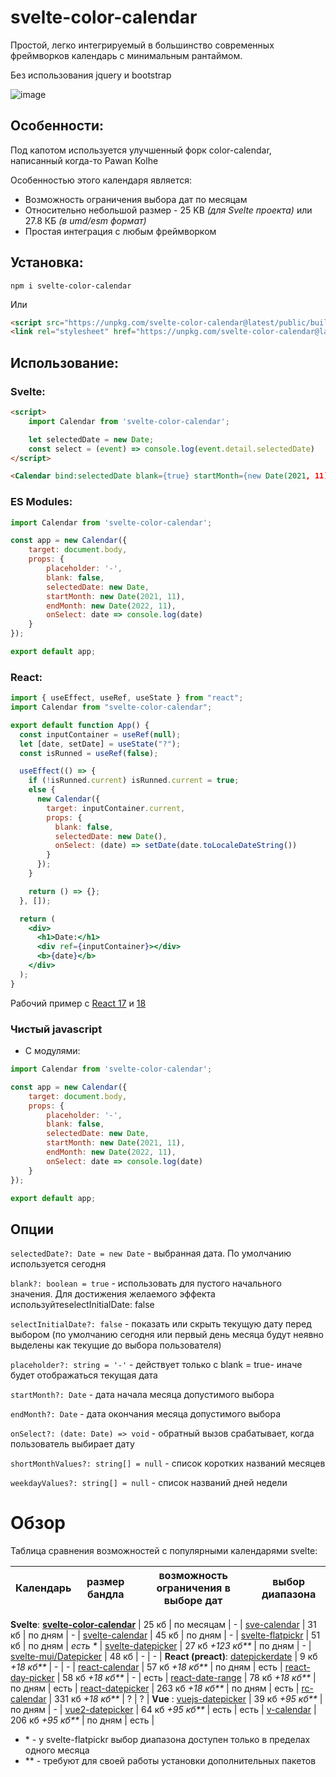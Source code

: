 
# svelte-color-calendar

Простой, легко интегрируемый в большинство современных фреймворков календарь с минимальным рантаймом. 

Без использования jquery и bootstrap

![image](https://user-images.githubusercontent.com/40761960/194060853-0b4745c3-663b-42a4-ba5d-05174f2a033a.png)

## Особенности:

Под капотом используется улучшенный форк color-calendar, написанный когда-то Pawan Kolhe

Особенностью этого календаря является:
- Возможность ограничения выбора дат по месяцам
- Относительно небольшой размер - 25 KB *(для Svelte проекта)* или 27.8 КБ *(в umd/esm формат)*
- Простая интеграция с любым фреймворком

## Установка:

```
npm i svelte-color-calendar
```

Или

```html
<script src="https://unpkg.com/svelte-color-calendar@latest/public/build/bundle.js"></script>
<link rel="stylesheet" href="https://unpkg.com/svelte-color-calendar@latest/public/build/bundle.css">
```

## Использование: 

### Svelte:

```html
<script>
    import Calendar from 'svelte-color-calendar';

    let selectedDate = new Date;
    const select = (event) => console.log(event.detail.selectedDate)
</script>

<Calendar bind:selectedDate blank={true} startMonth={new Date(2021, 11)} endMonth={new Date(2022, 11)} on:select={select} />
```

### ES Modules:

```js
import Calendar from 'svelte-color-calendar';

const app = new Calendar({
    target: document.body,
    props: {
        placeholder: '-',
        blank: false,
        selectedDate: new Date,        
        startMonth: new Date(2021, 11),
        endMonth: new Date(2022, 11),
        onSelect: date => console.log(date)
    }
});

export default app;
```


### React:

```jsx
import { useEffect, useRef, useState } from "react";
import Calendar from "svelte-color-calendar";

export default function App() {
  const inputContainer = useRef(null);
  let [date, setDate] = useState("?");
  const isRunned = useRef(false);

  useEffect(() => {
    if (!isRunned.current) isRunned.current = true;
    else {
      new Calendar({
        target: inputContainer.current,
        props: {
          blank: false,
          selectedDate: new Date(),
          onSelect: (date) => setDate(date.toLocaleDateString())
        }
      });
    }

    return () => {};
  }, []);

  return (
    <div>
      <h1>Date:</h1>
      <div ref={inputContainer}></div>
      <b>{date}</b>
    </div>
  );
}
```

Рабочий пример с [React 17](https://coding-style.ru/code_reviews/315/edit?compiler=html) и [18](https://codesandbox.io/s/stupefied-yonath-9u7h4x?file=/src/App.js)


### Чистый javascript 

- C модулями:

```js
import Calendar from 'svelte-color-calendar';

const app = new Calendar({
    target: document.body,
    props: {
        placeholder: '-',
        blank: false,
        selectedDate: new Date,        
        startMonth: new Date(2021, 11),
        endMonth: new Date(2022, 11),
        onSelect: date => console.log(date)
    }
});

export default app;
```


## Опции

`selectedDate?: Date = new Date` - выбранная дата. По умолчанию используется сегодня

`blank?: boolean = true` - использовать для пустого начального значения. Для достижения желаемого эффекта используйтеselectInitialDate: false

`selectInitialDate?: false` - показать или скрыть текущую дату перед выбором (по умолчанию сегодня или первый день месяца будут неявно выделены как текущие до выбора пользователя)

`placeholder?: string = '-'` - действует только с blank = true- иначе будет отображаться текущая дата

`startMonth?: Date` - дата начала месяца допустимого выбора

`endMonth?: Date` - дата окончания месяца допустимого выбора

`onSelect?: (date: Date) => void` - обратный вызов срабатывает, когда пользователь выбирает дату

`shortMonthValues?: string[] = null` - список коротких названий месяцев

`weekdayValues?: string[] = null` - список названий дней недели


# Обзор 

Таблица сравнения возможностей с популярными календарями svelte:

Календарь                                                                       | размер бандла       | возможность ограничения в выборе дат | выбор диапазона 
-|-|-|-
**Svelte**:
**[svelte-color-calendar](https://github.com/Sanshain/svelte-color-calendar)**  | 25 кб               | по месяцам                           | -          |
[sve-calendar](https://github.com/Sanshain/sve-calendar/tree/sv-calendar)       | 31 кб               | по дням                              | -          |
[svelte-calendar](https://github.com/6eDesign/svelte-calendar)                  | 45 кб               | по дням                              | -          |
[svelte-flatpickr](https://github.com/jacobmischka/svelte-flatpickr)            | 51 кб               | по дням                              | *есть \**  |
[svelte-datepicker](https://github.com/andrew-secret/svelte-datepicker)         | 27 кб *+123 кб\*\** | по дням                              | -          |
[svelte-mui/Datepicker](https://svelte-mui.vercel.app/datepicker)               | 48 кб               | -                                    | -          |
**React (preact)**:
[datepickerdate](https://github.com/kilgarenone/datepicker)                     | 9 кб *+18 кб\*\**   | -                                    | -          |
[react-calendar](https://github.com/wojtekmaj/react-calendar)                   | 57 кб *+18 кб\*\**  | по дням                              | есть       |
[react-day-picker](https://github.com/gpbl/react-day-picker)                    | 58 кб *+18 кб\*\**  | -                                    | есть       |
[react-date-range](https://www.npmjs.com/package/react-date-range)              | 78 кб *+18 кб\*\**  | по дням                              | есть       |
[react-datepicker](https://reactdatepicker.com/#example-date-range)             | 263 кб *+18 кб\*\** | по дням                              | есть       |
[rc-calendar](https://github.com/wojtekmaj/react-calendar)                      | 331 кб *+18 кб\*\** | ?                                    | ?          |
**Vue** :
[vuejs-datepicker](https://www.npmjs.com/package/vuejs-datepicker)              | 39 кб *+95 кб\*\**  | по дням                              | -          |
[vue2-datepicker](https://www.npmjs.com/package/vue2-datepicker)                | 64 кб *+95 кб\*\**  | есть                                 | есть       |
[v-calendar](https://github.com/nathanreyes/v-calendar)                         | 206 кб *+95 кб\*\** | по дням                              | есть       |

- \* - у svelte-flatpickr выбор диапазона доступен только в пределах одного месяца
- \*\* - требуют для своей работы установки дополнительных пакетов



